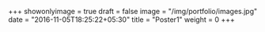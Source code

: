 +++
showonlyimage = true
draft = false
image = "/img/portfolio/images.jpg"
date = "2016-11-05T18:25:22+05:30"
title = "Poster1"
weight = 0
+++

